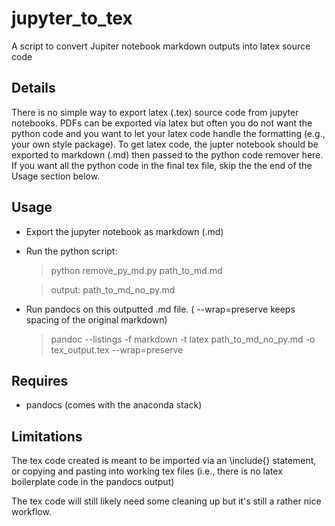 # jupyter_to_tex
A script to convert Jupiter notebook markdown outputs into latex source code

## Details
There is no simple way to export latex (.tex) source code from jupyter notebooks. PDFs can be exported via latex but often you do not want the python code and you want to let your latex code handle the formatting (e.g., your own style package). To get latex code, the jupter notebook should be exported to markdown (.md) then passed to the python code remover here. If you want all the python code in the final tex file, skip the the end of the Usage section below.

## Usage
* Export the jupyter notebook as markdown (.md)
* Run the python script:

  > python remove_py_md.py path_to_md.md
  
  > output: path_to_md_no_py.md
* Run pandocs on this outputted .md file. ( --wrap=preserve keeps spacing of the original markdown)

  > pandoc --listings -f markdown -t latex path_to_md_no_py.md -o tex_output.tex  --wrap=preserve
  
## Requires
* pandocs (comes with the anaconda stack)

## Limitations
The tex code created is meant to be imported via an \include{} statement, or copying and pasting into working tex files (i.e., there is no latex boilerplate code in the pandocs output)

The tex code will still likely need some cleaning up but it's still a rather nice workflow.
